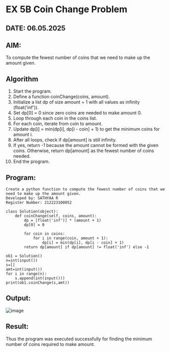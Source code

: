 # EX 5B Coin Change Problem

## DATE: 06.05.2025

## AIM:
To compute the fewest number of coins that we need to make up the amount given.


## Algorithm

1. Start the program.
2. Define a function coinChange(coins, amount).
3. Initialize a list dp of size amount + 1 with all values as infinity (float('inf')).
4. Set dp[0] = 0 since zero coins are needed to make amount 0.
5. Loop through each coin in the coins list.
6. For each coin, iterate from coin to amount.
7. Update dp[i] = min(dp[i], dp[i - coin] + 1) to get the minimum coins for amount i.
8. After all loops, check if dp[amount] is still infinity.
9. If yes, return -1 because the amount cannot be formed with the given coins. Otherwise, return dp[amount] as the fewest number of coins needed.
10. End the program.



## Program:

```
Create a python function to compute the fewest number of coins that we need to make up the amount given.
Developed by: SATHYAA R
Register Number: 212223100052
```

```
class Solution(object):
    def coinChange(self, coins, amount):
        dp = [float('inf')] * (amount + 1)
        dp[0] = 0  

        for coin in coins:
            for i in range(coin, amount + 1):
                dp[i] = min(dp[i], dp[i - coin] + 1)
        return dp[amount] if dp[amount] != float('inf') else -1
      
ob1 = Solution()
n=int(input())
s=[]
amt=int(input())
for i in range(n):
    s.append(int(input()))
print(ob1.coinChange(s,amt))
```


## Output:

![image](https://github.com/user-attachments/assets/b223a79e-a04f-476a-8804-1a0e6ef08a40)


## Result:
Thus the program was executed successfully for finding the minimum number of coins required to make amount.
